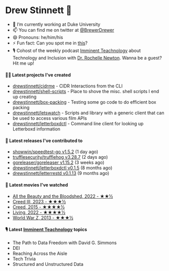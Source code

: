 
# Drew Stinnett 👋

- 🔭 I’m currently working at Duke University
- 📫 You can find me on twitter at [@BrewerDrewer](https://twitter.com/BrewerDrewer)
- 😄 Pronouns: he/him/his
- ⚡ Fun fact: Can you spot me in [this](https://www.youtube.com/watch?v=oL9WnB0qHBA)?
- 🎙 Cohost of the weekly podcast [Imminent Teachnology](https://podcast.imminentteachnology.com/) about Technology and Inclusion with [Dr. Rochelle Newton](https://www.linkedin.com/in/drrochellenewton/). Wanna be a guest? Hit me up!

#### 👨‍💻 Latest projects I've created
- [drewstinnett/cidrme](https://github.com/drewstinnett/cidrme) - CIDR Interactions from the CLI
- [drewstinnett/shell-scripts](https://github.com/drewstinnett/shell-scripts) - Place to shove the misc. shell scripts I end up creating
- [drewstinnett/box-packing](https://github.com/drewstinnett/box-packing) - Testing some go code to do efficient box packing
- [drewstinnett/letswatch](https://github.com/drewstinnett/letswatch) - Scripts and library with a generic client that can be used to access various film APIs
- [drewstinnett/letterboxdctl](https://github.com/drewstinnett/letterboxdctl) - Command line client for looking up Letterboxd information

#### 🚀 Latest releases I've contributed to
- [showwin/speedtest-go v1.5.2](https://github.com/showwin/speedtest-go/releases/tag/v1.5.2) (1 day ago)
- [trufflesecurity/trufflehog v3.28.7](https://github.com/trufflesecurity/trufflehog/releases/tag/v3.28.7) (2 days ago)
- [goreleaser/goreleaser v1.15.2](https://github.com/goreleaser/goreleaser/releases/tag/v1.15.2) (3 weeks ago)
- [drewstinnett/letterboxdctl v0.1.5](https://github.com/drewstinnett/letterboxdctl/releases/tag/v0.1.5) (8 months ago)
- [drewstinnett/letterrestd v0.1.13](https://github.com/drewstinnett/letterrestd/releases/tag/v0.1.13) (9 months ago)

#### 🍿 Latest movies I've watched
- [All the Beauty and the Bloodshed, 2022 - ★★½](https://letterboxd.com/mondodrew/film/all-the-beauty-and-the-bloodshed/)
- [Creed III, 2023 - ★★★½](https://letterboxd.com/mondodrew/film/creed-iii/)
- [Creed, 2015 - ★★★★½](https://letterboxd.com/mondodrew/film/creed/)
- [Living, 2022 - ★★★★½](https://letterboxd.com/mondodrew/film/living-2022/)
- [World War Z, 2013 - ★★★½](https://letterboxd.com/mondodrew/film/world-war-z/)

#### 🎙 Latest [Imminent Teachnology](https://podcast.imminentteachnology.com/) topics
- The Path to Data Freedom with David G. Simmons
- DEI
- Reaching Across the Aisle
- Tech Trivia
- Structured and Unstructured Data
